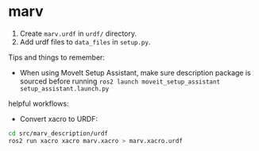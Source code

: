 # marv

1. Create `marv.urdf` in `urdf/` directory.
2. Add urdf files to `data_files` in `setup.py`.

Tips and things to remember:

- When using MoveIt Setup Assistant, make sure description package is sourced before running `ros2 launch moveit_setup_assistant setup_assistant.launch.py`

helpful workflows:

- Convert xacro to URDF:

```bash
cd src/marv_description/urdf
ros2 run xacro xacro marv.xacro > marv.xacro.urdf
```